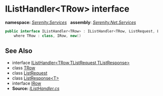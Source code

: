 # IListHandler&lt;TRow&gt; interface
**namespace:** *[Serenity.Services](../README.md#serenity.services-namespace)*   **assembly**: *[Serenity.Net.Services](../README.md)*

```csharp
public interface IListHandler<TRow> : IListHandler<TRow, ListRequest, ListResponse<TRow>>
    where TRow : class, IRow, new()
```

## See Also

* interface [IListHandler&lt;TRow,TListRequest,TListResponse&gt;](IListHandler-3.md)
* class [TRow](../Serenity.Net.Services/IListHandler-1.TRow.md)
* class [ListRequest](ListRequest.md)
* class [ListResponse&lt;T&gt;](ListResponse-1.md)
* interface [IRow](../Serenity.Net.Entity/../Serenity.Data/IRow.md)
* **Source:** *[IListHandler.cs](https://github.com/serenity-is/Serenity/blob/master/src/Serenity.Net.Services/RequestHandlers/List/IListHandler.cs)*